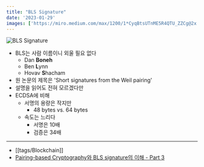 ```yaml
---
title: "BLS Signature"
date: '2023-01-29'
images: ['https://miro.medium.com/max/1200/1*CyqBtsUTnME5R4QTU_ZZCg@2x.png']
---
```

![BLS Signature](https://miro.medium.com/max/1200/1*CyqBtsUTnME5R4QTU_ZZCg@2x.png)

- BLS는 사람 이름이니 외울 필요 없다
	- Dan **Boneh**
	- Ben **L**ynn
	- Hovav **S**hacham
- 원 논문의 제목은 'Short signatures from the Weil pairing'
- 설명을 읽어도 전혀 모르겠다만
- ECDSA에 비해
	- 서명의 용량은 작지만
		- 48 bytes vs. 64 bytes
	- 속도는 느리다
		- 서명은 10배
		- 검증은 34배
---
- [[tags/Blockchain]]
- [Pairing-based Cryptography와 BLS signature의 이해 - Part 3](https://medium.com/atomrigslab/pairing-based-cryptography%EC%99%80-bls-signature%EC%9D%98-%EC%9D%B4%ED%95%B4-part-3-6800f624d73f)